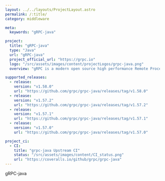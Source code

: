 ```yaml
---
layout: ../../layouts/ProjectLayout.astro
permalink: /:title/
category: middleware

meta:
  keywords: "gRPC-java"

project:
  title: "gRPC-java"
  type: "Java"
  url: "gRPC-java"
  project_official_url: "https://grpc.io"
  logo: "/src/assets/images/content/projectLogos/grpc-java.png"
  overview: "gRPC is a modern open source high performance Remote Procedure Call (RPC) framework that can run in any environment. It can efficiently connect services in and across data centers with pluggable support for load balancing, tracing, health checking and authentication. It is also applicable in last mile of distributed computing to connect devices, mobile applications and browsers to backend services."

supported_releases:
  - release:
    version: "v1.58.0"
    url: "https://github.com/grpc/grpc-java/releases/tag/v1.58.0"
  - release:
    version: "v1.57.2"
    url: "https://github.com/grpc/grpc-java/releases/tag/v1.57.2"
  - release:
    version: "v1.57.1"
    url: "https://github.com/grpc/grpc-java/releases/tag/v1.57.1"
  - release:
    version: "v1.57.0"
    url: "https://github.com/grpc/grpc-java/releases/tag/v1.57.0"

project_ci:
  - CI:
    title: "grpc-java Upstream CI"
    status: "/src/assets/images/content/CI_status.png"
    url: "https://coveralls.io/github/grpc/grpc-java"
---
```


<p>gRPC-java</p>

